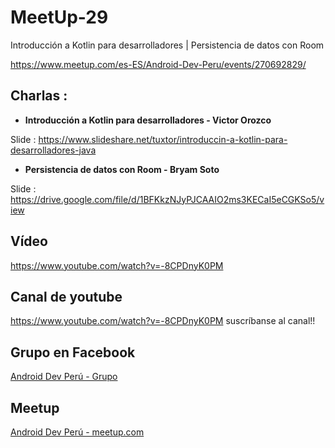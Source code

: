 # MeetUp-29

Introducción a Kotlin para desarrolladores | Persistencia de datos con Room

https://www.meetup.com/es-ES/Android-Dev-Peru/events/270692829/

## Charlas :

- **Introducción a Kotlin para desarrolladores - Victor Orozco**

Slide : https://www.slideshare.net/tuxtor/introduccin-a-kotlin-para-desarrolladores-java

- **Persistencia de datos con Room - Bryam Soto**

Slide : https://drive.google.com/file/d/1BFKkzNJyPJCAAIO2ms3KECaI5eCGKSo5/view

## Vídeo
https://www.youtube.com/watch?v=-8CPDnyK0PM

## Canal de youtube
https://www.youtube.com/watch?v=-8CPDnyK0PM suscríbanse al canal!!

## Grupo en Facebook 

[Android Dev Perú - Grupo](https://www.facebook.com/groups/androidpe/)

## Meetup 

[Android Dev Perú - meetup.com](https://www.meetup.com/es-ES/Android-Dev-Peru/)
